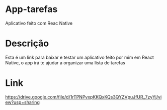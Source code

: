 # App-tarefas
Aplicativo feito com Reac Native

# Descrição
Esta é um link para baixar e testar um aplicativo feito por mim em React Native, o app irá te ajudar a organizar uma lista de tarefas

# Link
https://drive.google.com/file/d/1rTPNPvxpKKQxKQs3QYZVpuJfUR_7zyYj/view?usp=sharing

